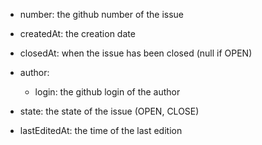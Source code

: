 - number: the github number of the issue
- createdAt: the creation date
- closedAt: when the issue has been closed (null if OPEN)
- author:

    - login: the github login of the author
- state: the state of the issue (OPEN, CLOSE)
- lastEditedAt: the time of the last edition
